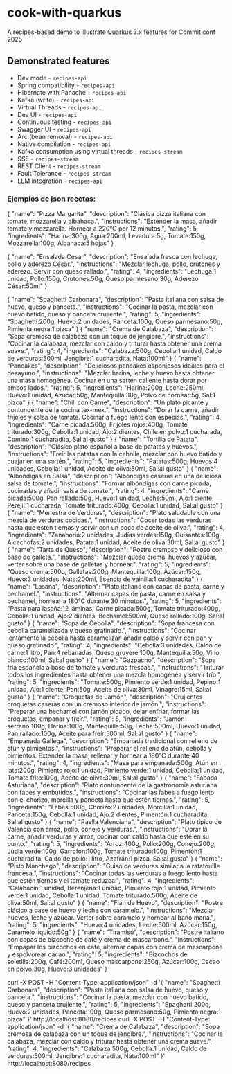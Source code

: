# cook-with-quarkus

A recipes-based demo to illustrate Quarkus 3.x features for Commit conf 2025

## Demonstrated features

* Dev mode - `recipes-api`
* Spring compatibility - `recipes-api`
* Hibernate with Panache - `recipes-api`
* Kafka (write) - `recipes-api`
* Virtual Threads - `recipes-api`
* Dev UI - `recipes-api`
* Continuous testing - `recipes-api`
* Swagger UI - `recipes-api`
* Arc (bean removal) - `recipes-api`
* Native compilation - `recipes-api`
* Kafka consumption using virtual threads - `recipes-stream`
* SSE - `recipes-stream`
* REST Client - `recipes-stream`
* Fault Tolerance - `recipes-stream`
* LLM integration - `recipes-api`

### Ejemplos de json recetas:

{
"name": "Pizza Margarita",
"description": "Clásica pizza italiana con tomate, mozzarella y albahaca.",
"instructions": "Extender la masa, añadir tomate y mozzarella. Hornear a 220°C por 12 minutos.",
"rating": 5,
"ingredients": "Harina:300g, Agua:200ml, Levadura:5g, Tomate:150g, Mozzarella:100g, Albahaca:5 hojas"
}

{
"name": "Ensalada Cesar",
"description": "Ensalada fresca con lechuga, pollo y aderezo César.",
"instructions": "Mezclar lechuga, pollo, crutones y aderezo. Servir con queso rallado.",
"rating": 4,
"ingredients": "Lechuga:1 unidad, Pollo:150g, Crutones:50g, Queso parmesano:30g, Aderezo César:50ml"
}

{
"name": "Spaghetti Carbonara",
"description": "Pasta italiana con salsa de huevo, queso y panceta.",
"instructions": "Cocinar la pasta, mezclar con huevo batido, queso y panceta crujiente.",
"rating": 5,
"ingredients": "Spaghetti:200g, Huevo:2 unidades, Panceta:100g, Queso parmesano:50g, Pimienta negra:1 pizca"
}
{
"name": "Crema de Calabaza",
"description": "Sopa cremosa de calabaza con un toque de jengibre.",
"instructions": "Cocinar la calabaza, mezclar con caldo y triturar hasta obtener una crema suave.",
"rating": 4,
"ingredients": "Calabaza:500g, Cebolla:1 unidad, Caldo de verduras:500ml, Jengibre:1 cucharadita, Nata:100ml"
}
{
"name": "Pancakes",
"description": "Deliciosos pancakes esponjosos ideales para el desayuno.",
"instructions": "Mezclar harina, leche y huevo hasta obtener una masa homogénea. Cocinar en una sartén caliente hasta dorar por ambos lados.",
"rating": 5,
"ingredients": "Harina:200g, Leche:250ml, Huevo:1 unidad, Azúcar:50g, Mantequilla:30g, Polvo de hornear:5g, Sal:1 pizca"
}
{
"name": "Chili con Carne",
"description": "Un plato picante y contundente de la cocina tex-mex.",
"instructions": "Dorar la carne, añadir frijoles y salsa de tomate. Cocinar a fuego lento con especias.",
"rating": 4,
"ingredients": "Carne picada:500g, Frijoles rojos:400g, Tomate triturado:300g, Cebolla:1 unidad, Ajo:2 dientes, Chile en polvo:1 cucharada, Comino:1 cucharadita, Sal:al gusto"
}
{
"name": "Tortilla de Patata",
"description": "Clásico plato español a base de patatas y huevos.",
"instructions": "Freír las patatas con la cebolla, mezclar con huevo batido y cuajar en una sartén.",
"rating": 5,
"ingredients": "Patatas:500g, Huevos:4 unidades, Cebolla:1 unidad, Aceite de oliva:50ml, Sal:al gusto"
}
{
"name": "Albóndigas en Salsa",
"description": "Albóndigas caseras en una deliciosa salsa de tomate.",
"instructions": "Formar albóndigas con carne picada, cocinarlas y añadir salsa de tomate.",
"rating": 4,
"ingredients": "Carne picada:500g, Pan rallado:50g, Huevo:1 unidad, Leche:50ml, Ajo:1 diente, Perejil:1 cucharada, Tomate triturado:400g, Cebolla:1 unidad, Sal:al gusto"
}
{
"name": "Menestra de Verduras",
"description": "Plato saludable con una mezcla de verduras cocidas.",
"instructions": "Cocer todas las verduras hasta que estén tiernas y servir con un poco de aceite de oliva.",
"rating": 4,
"ingredients": "Zanahoria:2 unidades, Judías verdes:150g, Guisantes:100g, Alcachofas:2 unidades, Patata:1 unidad, Aceite de oliva:30ml, Sal:al gusto"
}
{
"name": "Tarta de Queso",
"description": "Postre cremoso y delicioso con base de galleta.",
"instructions": "Mezclar queso crema, huevos y azúcar, verter sobre una base de galletas y hornear.",
"rating": 5,
"ingredients": "Queso crema:500g, Galletas:200g, Mantequilla:100g, Azúcar:150g, Huevo:3 unidades, Nata:200ml, Esencia de vainilla:1 cucharadita"
}
{
"name": "Lasaña",
"description": "Plato italiano con capas de pasta, carne y bechamel.",
"instructions": "Alternar capas de pasta, carne en salsa y bechamel, hornear a 180°C durante 30 minutos.",
"rating": 5,
"ingredients": "Pasta para lasaña:12 láminas, Carne picada:500g, Tomate triturado:400g, Cebolla:1 unidad, Ajo:2 dientes, Bechamel:500ml, Queso rallado:100g, Sal:al gusto"
}
{
"name": "Sopa de Cebolla",
"description": "Sopa francesa con cebolla caramelizada y queso gratinado.",
"instructions": "Cocinar lentamente la cebolla hasta caramelizar, añadir caldo y servir con pan y queso gratinado.",
"rating": 4,
"ingredients": "Cebolla:3 unidades, Caldo de carne:1 litro, Pan:4 rebanadas, Queso gruyere:100g, Mantequilla:50g, Vino blanco:100ml, Sal:al gusto"
}
{
"name": "Gazpacho",
"description": "Sopa fría española a base de tomate y verduras frescas.",
"instructions": "Triturar todos los ingredientes hasta obtener una mezcla homogénea y servir frío.",
"rating": 5,
"ingredients": "Tomate:500g, Pimiento verde:1 unidad, Pepino:1 unidad, Ajo:1 diente, Pan:50g, Aceite de oliva:30ml, Vinagre:15ml, Sal:al gusto"
}
{
"name": "Croquetas de Jamón",
"description": "Crujientes croquetas caseras con un cremoso interior de jamón.",
"instructions": "Preparar una bechamel con jamón picado, dejar enfriar, formar las croquetas, empanar y freír.",
"rating": 5,
"ingredients": "Jamón serrano:100g, Harina:100g, Mantequilla:50g, Leche:500ml, Huevo:1 unidad, Pan rallado:100g, Aceite para freír:500ml, Sal:al gusto"
}
{
"name": "Empanada Gallega",
"description": "Empanada tradicional con relleno de atún y pimientos.",
"instructions": "Preparar el relleno de atún, cebolla y pimientos. Extender la masa, rellenar y hornear a 180°C durante 40 minutos.",
"rating": 4,
"ingredients": "Masa para empanada:500g, Atún en lata:200g, Pimiento rojo:1 unidad, Pimiento verde:1 unidad, Cebolla:1 unidad, Tomate frito:100g, Aceite de oliva:30ml, Sal:al gusto"
}
{
"name": "Fabada Asturiana",
"description": "Plato contundente de la gastronomía asturiana con fabes y embutidos.",
"instructions": "Cocinar las fabes a fuego lento con el chorizo, morcilla y panceta hasta que estén tiernas.",
"rating": 5,
"ingredients": "Fabes:500g, Chorizo:2 unidades, Morcilla:1 unidad, Panceta:150g, Cebolla:1 unidad, Ajo:2 dientes, Pimentón:1 cucharadita, Sal:al gusto"
}
{
"name": "Paella Valenciana",
"description": "Plato típico de Valencia con arroz, pollo, conejo y verduras.",
"instructions": "Dorar la carne, añadir verduras y arroz, cocinar con caldo hasta que esté en su punto.",
"rating": 5,
"ingredients": "Arroz:400g, Pollo:200g, Conejo:200g, Judía verde:100g, Garrofón:100g, Tomate triturado:100g, Pimentón:1 cucharadita, Caldo de pollo:1 litro, Azafrán:1 pizca, Sal:al gusto"
}
{
"name": "Pisto Manchego",
"description": "Guiso de verduras similar a la ratatouille francesa.",
"instructions": "Cocinar todas las verduras a fuego lento hasta que estén tiernas y el tomate reduzca.",
"rating": 4,
"ingredients": "Calabacín:1 unidad, Berenjena:1 unidad, Pimiento rojo:1 unidad, Pimiento verde:1 unidad, Cebolla:1 unidad, Tomate triturado:500g, Aceite de oliva:50ml, Sal:al gusto"
}
{
"name": "Flan de Huevo",
"description": "Postre clásico a base de huevo y leche con caramelo.",
"instructions": "Mezclar huevos, leche y azúcar. Verter sobre caramelo y hornear al baño maría.",
"rating": 5,
"ingredients": "Huevo:4 unidades, Leche:500ml, Azúcar:150g, Caramelo líquido:50g"
}
{
"name": "Tiramisú",
"description": "Postre italiano con capas de bizcocho de café y crema de mascarpone.",
"instructions": "Empapar los bizcochos en café, alternar capas con crema de mascarpone y espolvorear cacao.",
"rating": 5,
"ingredients": "Bizcochos de soletilla:200g, Café:200ml, Queso mascarpone:250g, Azúcar:100g, Cacao en polvo:30g, Huevo:3 unidades"
}

















curl -X POST -H "Content-Type: application/json" -d '{ "name": "Spaghetti Carbonara", "description": "Pasta italiana con salsa de huevo, queso y panceta.", "instructions": "Cocinar la pasta, mezclar con huevo batido, queso y panceta crujiente.", "rating": 5, "ingredients": "Spaghetti:200g, Huevo:2 unidades, Panceta:100g, Queso parmesano:50g, Pimienta negra:1 pizca" }' http://localhost:8080/recipes
curl -X POST -H "Content-Type: application/json" -d '{ "name": "Crema de Calabaza", "description": "Sopa cremosa de calabaza con un toque de jengibre.", "instructions": "Cocinar la calabaza, mezclar con caldo y triturar hasta obtener una crema suave.", "rating": 4, "ingredients": "Calabaza:500g, Cebolla:1 unidad, Caldo de verduras:500ml, Jengibre:1 cucharadita, Nata:100ml" }' http://localhost:8080/recipes
